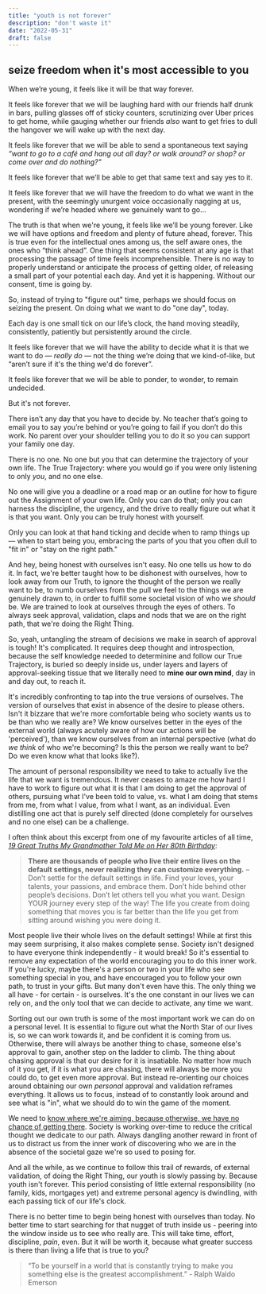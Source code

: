 ```yaml
---
title: "youth is not forever"
description: "don't waste it"
date: "2022-05-31"
draft: false
---
```

## seize freedom when it's most accessible to you

When we’re young, it feels like it will be that way forever. 

It feels like forever that we will be laughing hard with our friends half drunk in bars, pulling glasses off of sticky counters, scrutinizing over Uber prices to get home, while gauging whether our friends _also_ want to get fries to dull the hangover we will wake up with the next day. 

It feels like forever that we will be able to send a spontaneous text saying _“want to go to a café and hang out all day? or walk around? or shop? or come over and do nothing?"_

It feels like forever that we’ll be able to get that same text and say yes to it.

It feels like forever that we will have the freedom to do what we want in the present, with the seemingly unurgent voice occasionally nagging at us, wondering if we’re headed  where we genuinely want to go… 

The truth is that when we're young, it feels like we’ll be young forever. Like we will have options and freedom and plenty of future ahead, forever. This is true even for the intellectual ones among us, the self aware ones, the ones who “think ahead”. One thing that seems consistent at any age is that processing the passage of time feels incomprehensible. There is no way to properly understand or anticipate the process of getting older, of releasing a small part of your potential each day. And yet it is happening. Without our consent, time is going by.

So, instead of trying to "figure out" time, perhaps we should focus on seizing the present. On doing what we want to do "one day", today.

Each day is one small tick on our life’s clock, the hand moving steadily, consistently, patiently but persistently around the circle. 

It feels like forever that we will have the ability to decide what it is that we want to do — _really do_ — not the thing we’re doing that we kind-of-like, but “aren’t  sure if it's the thing we'd do forever”. 

It feels like forever that we will be able to ponder, to wonder, to remain undecided. 

But it's not forever. 

There isn’t any day that you have to decide by. No teacher that’s going to email you to say you’re behind or you’re going to fail if you don’t do this work. No parent over your shoulder telling you to do it so you can support your family one day. 

There is no one. No one but you that can determine the trajectory of your own life. The True Trajectory: where you would go if you were only listening to only _you_, and no one else. 

No one will give you a deadline or a road map or an outline for how to figure out the Assignment of your own life. Only you can do that; only you can harness the discipline, the urgency, and the drive to really figure out what it is that you want. Only you can be truly honest with yourself. 

Only you can look at that hand ticking and decide when to  ramp things up — when to start being you, embracing the parts of you that you often dull to "fit in" or "stay on the right path."

And hey, being honest with ourselves isn't easy. No one tells us how to do it. In fact, we're better taught how to be dishonest with ourselves, how to look away from our Truth, to ignore the thought of the person we really want to be, to numb ourselves from the pull we feel to the things we are genuinely drawn to, in order to fulfill some societal vision of who we _should_ be. We are trained to look at ourselves through the eyes of others. To always seek approval, validation, claps and nods that we are on the right path, that we're doing the Right Thing.

So, yeah, untangling the stream of decisions we make in search of approval is tough! It's complicated. It requires deep thought and introspection, because the self knowledge needed to determinine and follow our True Trajectory, is buried so deeply inside us, under layers and layers of approval-seeking tissue that we literally need to **mine our own mind**, day in and day out, to reach it. 

It's incredibly confronting to tap into the true versions of ourselves. The version of ourselves that exist in absence of the desire to please others. Isn't it bizzare that we're more comfortable being who society wants us to be than who we really are? We know ourselves better in the eyes of the external world (always acutely aware of how our actions will be 'perceived'), than we know ourselves from an internal perspective (what do _we think_ of who we're becoming? Is this the person we really want to be? Do we even know what that looks like?).

The amount of personal responsibility we need to take to actually live the life that we want is tremendous. It never ceases to amaze me how hard I have to work to figure out what it is that I am doing to get the approval of others, pursuing what I've been told to value, vs. what I am doing that stems from me, from what I value, from what I want, as an individual. Even distilling one act that is purely self directed (done completely for ourselves and no one else) can be a challenge. 

I often think about this excerpt from one of my favourite articles of all time, [_19 Great Truths My Grandmother Told Me on Her 80th Birthday_](https://www.marcandangel.com/2022/01/18/19-great-truths-my-grandmother-told-me-on-her-90th-birthday/):

>**There are thousands of people who live their entire lives on the default settings, never realizing they can customize everything.** 
– Don’t settle for the default settings in life. Find your loves, your talents, your passions, and embrace them. Don’t hide behind other people’s decisions. Don’t let others tell you what you want. Design YOUR journey every step of the way! The life you create from doing something that moves you is far better than the life you get from sitting around wishing you were doing it.</br>

Most people live their whole lives on the default settings! While at first this may seem surprising, it also makes complete sense. Society isn't designed to have everyone think independently - it would break! So it's essential to remove any expectation of the world encouraging you to do this inner work. If you're lucky, maybe there's a person or two in your life who see something special in you, and have encouraged you to follow your own path, to trust in your gifts. But many don't even have this. The only thing we all have - for certain - is ourselves. It's the one constant in our lives we can rely on, and the only tool that we can decide to activate, any time we want. 


Sorting out our own truth is some of the most important work we can do on a personal level. It is essential to figure out what the North Star of our lives is, so we can work towards it, and be confident it is coming from us. Otherwise, there will always be another thing to chase, someone else's approval to gain, another step on the ladder to climb. The thing about chasing approval is that our desire for it is insatiable. No matter how much of it you get, if it is what you are chasing, there will always be more you could do, to get even more approval. But instead re-orienting our choices around obtaining our own _personal_ approval and validation reframes everything. It allows us to focus, instead of to constantly look around and see what is "in", what we should do to win the game of the moment. 

We need to [know where we're aiming, because otherwise, we have no chance of getting there](https://www.isabelhazan.com/posts/alignment/). Society is working over-time to reduce the critical thought we dedicate to our path. Always dangling another reward in front of us to distract us from the inner work of discovering who we are in the absence of the societal gaze we're so used to posing for. 

And all the while, as we continue to follow this trail of rewards, of external validation, of doing the Right Thing, our youth is slowly passing by. Because youth isn't forever. This period consisting of little external responsibility (no family, kids, mortgages yet) and extreme personal agency is dwindling, with each passing tick of our life's clock. 

There is no better time to begin being honest with ourselves than today. No better time to start searching for that nugget of truth inside us - peering into the window inside us to see who really are. This will take time, effort, discipline, _pain_, even. But it will be worth it, because what greater success is there than living a life that is true to you? 

>“To be yourself in a world that is constantly trying to make you something else is the greatest accomplishment.” - Ralph Waldo Emerson </br>
